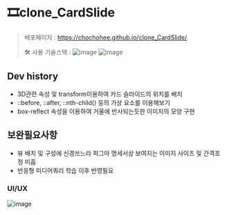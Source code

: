 # 🎞clone_CardSlide  
> 배포페이지 : https://chochohee.github.io/clone_CardSlide/
> 
> 🛠 사용 기술스택 : ![image](https://github.com/user-attachments/assets/6d3cf9db-5fa3-45f9-97a6-80a723209db2) ![image](https://github.com/user-attachments/assets/959db8e7-3aff-4506-b45f-8c828ed9f98f)


  ## Dev history
  - 3D관련 속성 및  transform이용하여 카드 슬라이드의 위치를 배치
  - ::before, ::after, ::nth-child() 등의 가상 요소를 이용해보기
  - box-reflect 속성을 이용하여 거울에 반사되는듯한 이미지의 모양 구현

  ## 보완필요사항
  - 뷰 배치 및 구성에 신경쓰느라 피그마 명세서상 보여지는 이미지 사이즈 및 간격조정 미흡
  - 반응형 미디어쿼리 학습 이후 반영필요

  ### UI/UX
  ![image](https://github.com/user-attachments/assets/a7ed08a2-bee7-446a-8acc-b564d23377d2)
